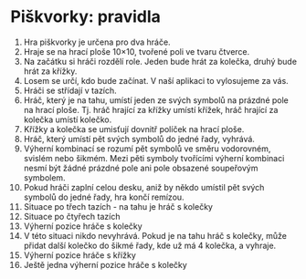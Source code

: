 # Piškvorky: pravidla

1. Hra piškvorky je určena pro dva hráče.
1. Hraje se na hrací ploše 10×10, tvořené poli ve tvaru čtverce.
1. Na začátku si hráči rozdělí role. Jeden bude hrát za kolečka, druhý bude hrát za křížky.
1. Losem se určí, kdo bude začínat. V naší aplikaci to vylosujeme za vás.
1. Hráči se střídají v tazích.
1. Hráč, který je na tahu, umístí jeden ze svých symbolů na prázdné pole na hrací ploše. Tj. hráč hrající za křížky umístí křížek, hráč hrající za kolečka umístí kolečko.
1. Křížky a kolečka se umisťují dovnitř políček na hrací ploše.
1. Hráč, který umístí pět svých symbolů do jedné řady, vyhrává.
1. Výherní kombinací se rozumí pět symbolů ve směru vodorovném, svislém nebo šikmém. Mezi pěti symboly tvořícími výherní kombinaci nesmí být žádné prázdné pole ani pole obsazené soupeřovým symbolem.
1. Pokud hráči zaplní celou desku, aniž by někdo umístil pět svých symbolů do jedné řady, hra končí remízou.
1. Situace po třech tazích - na tahu je hráč s kolečky
1. Situace po čtyřech tazích
1. Výherní pozice hráče s kolečky
1. V této situaci nikdo nevyhrává. Pokud je na tahu hráč s kolečky, může přidat další kolečko do šikmé řady, kde už má 4 kolečka, a vyhraje.
1. Výherní pozice hráče s křížky
1. Ještě jedna výherní pozice hráče s kolečky
